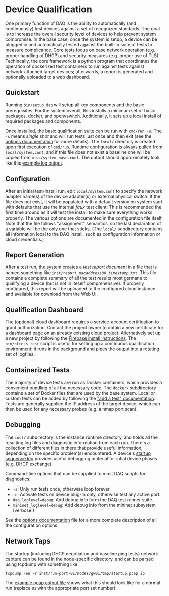 # Device Qualification

One primary function of DAQ is the ability to automatically (and continuously) test devices against
a set of recognized standards. The goal is to increase the overall security level of devices to
help prevent system compromise. In the base case, once the system is setup, a device can be plugged in
and automatically tested against the built-in suite of tests to measure complicance. Core tests
focus on base network operation (e.g. proper handling of DHCP) and security measures (e.g. proper
use of TLS). Techincally, the core framework is a python program that coordinates the operation of
dockerized test containers to run against tests against network-attached target devices; afterwards,
a report is generated and optionally uploaded to a web dashboard.

## Quickstart

Running `bin/setup_daq` will setup all key components and the basic prerequisites.
For the system overall, this installs a minimum set of basic packages, docker, and openvswitch.
Additionally, it sets up a local install of required packages and components.

Once installed, the basic qualification suite can be run with `cmd/run -s`. The `-s`
means <em>single shot</em> and will run tests just once and then exit (see the
[options documentation](options.md) for more details). The `local/` directory is 
created upon first execution of `cmd/run`. Runtime configuration
is always pulled from `local/system.conf`, and if this file does not exist a baseline
one will be copied from `misc/system_base.conf`.
The output should approximately look like this [example log output](run_log.md).

## Configuration

After an initial test-install run, edit `local/system.conf` to specify the network adapter
name(s) of the device adapter(s) or external physical switch.
If the file does not exist, it will be populated with a default version on system start with
defaults that use the internal _faux_ test client: This is recommended the first time around
as it will test the install to make sure everything works properly. The various options are
documented in the configuration file itself. Note that the file follows "assignment" semantics,
so the last declaration of a variable will be the only one that sticks. (The `local/`
subdirectory contains all information local to the DAQ install, such as configuration information
or cloud credentials.)

## Report Generation

After a test run, the system creates a <em>test report document</em> in a file that is named
something like <code>inst/report_<em>macaddress00</em>_<em>timestamp</em>.txt</code>. This file
contains a complete summary of all the test results most germane to qualifying a device (but is not
in iteself comprehensive). If properly configured, this report will be uploaded to the configured
cloud instance and available for download from the Web UI.

## Qualification Dashboard

The (optional) cloud dashboard requires a service-account certification to grant authorization.
Contact the project owner to obtain a new certificate for a dashboard page on an already
existing cloud project. Alternatively set up a new project by following the
[Firebase install instructions](firebase.md). The `bin/stress_test` script is useful for
setting up a continuous qualification environment: it runs in the background and pipes the output
into a rotating set of logfiles.

## Containerized Tests

The majority of device tests are run as Docker containers, which provides a convenient bundling of
all the necessary code. The `docker/` subdirectory contains a set of Docker files that are used
by the base system. Local or custom tests can be added by following the
["add a test" documentation](add_test.md). Tests are generally supplied the IP address of the
target device, which can then be used for any necessary probes (e.g. a nmap port scan).

## Debugging

The `inst/` subdirectory is the <em>inst</em>ance runtime directory, and holds all the resulting
log files and diagnostic information from each run. There's a collection of different files in
there that provide useful information, depending on the specific problem(s) encountered. A device's
[startup sequence log](startup_pcap.md) provides useful debugging material for intial device
phases (e.g. DHCP exchange).

Command-line options that can be supplied to most DAQ scripts for diagnostics:
* `-s`: Only run tests once, otherwise loop forever.
* `-e`: Activate tests on device plug-in only, otherwise test any active port.
* `daq_loglevel=debug`: Add debug info form the DAQ test runner suite.
* `mininet_loglevel=debug`: Add debug info from the mininet subsystem (verbose!)

See the [options documentation](options.md) file for a more complete
description of all the configuration options.

## Network Taps

The startup (including DHCP negotiation and baseline ping tests) network capture can be found
in the node-specific directory, and can be parsed using tcpdump with something like:

`tcpdump -en -r inst/run-port-01/nodes/gw01/tmp/startup.pcap ip`

The [example pcap output file](startup_pcap.md) shows what this should look like for a
normal run (replace `01` with the appropriate port set number).
